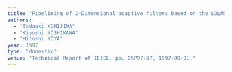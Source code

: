 ```yaml
---
title: "Pipelining of 2-Dimensional adaptive filters based on the LDLMS algorithm"
authors:
  - "Tadaaki KIMIJIMA"
  - "Kiyoshi NISHIKAWA"
  - "Hitoshi KIYA"
year: 1997
type: "domestic"
venue: "Technical Report of IEICE, pp. DSP97-37, 1997-09-01."
---
```

